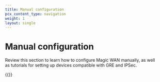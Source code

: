 ```yaml
---
title: Manual configuration
pcx_content_type: navigation
weight: 1
layout: single
---
```


# Manual configuration

Review this section to learn how to configure Magic WAN manually, as well as tutorials for setting up devices compatible with GRE and IPSec.

{{<directory-listing>}}